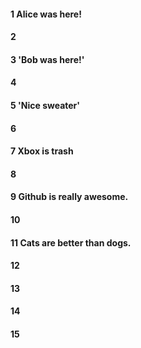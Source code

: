 #### 1  Alice was here!
#### 2
#### 3 'Bob was here!'
#### 4
#### 5 'Nice sweater'
#### 6
#### 7 Xbox is trash
#### 8
#### 9 Github is really awesome.
#### 10
#### 11 Cats are better than dogs.
#### 12
#### 13
#### 14
#### 15
